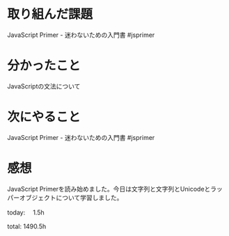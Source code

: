 # 取り組んだ課題
JavaScript Primer - 迷わないための入門書 #jsprimer

# 分かったこと
JavaScriptの文法について

# 次にやること
JavaScript Primer - 迷わないための入門書 #jsprimer

# 感想
JavaScript Primerを読み始めました。今日は文字列と文字列とUnicodeとラッパーオブジェクトについて学習しました。

today: 　1.5h

total: 1490.5h
